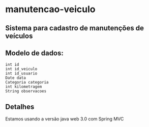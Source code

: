 # manutencao-veiculo
## Sistema para cadastro de manutenções de veículos

## Modelo de dados:
	int id
	int id_veiculo
	int id_usuario
	Date data
	Categoria categoria
	int kilometragem
	String observacoes
	
## Detalhes
Estamos usando a versão java web 3.0 com Spring MVC
